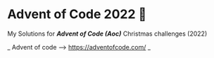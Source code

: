 # Advent of Code 2022 🎅

My Solutions for _**Advent of Code (Aoc)**_ Christmas challenges (2022)

_ Advent of code --> https://adventofcode.com/ _


